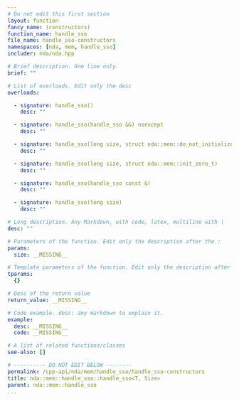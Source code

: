 ```yaml
---
# Do not edit this first section
layout: function
fancy_name: (constructors)
function_name: handle_sso
file_name: handle_sso-constructors
namespaces: [nda, mem, handle_sso]
includer: nda/nda.hpp

# Brief description. One line only.
brief: ""

# List of overloads. Edit only the desc
overloads:

  - signature: handle_sso()
    desc: ""

  - signature: handle_sso(handle_sso &&) noexcept
    desc: ""

  - signature: handle_sso(long size, struct nda::mem::do_not_initialize_t)
    desc: ""

  - signature: handle_sso(long size, struct nda::mem::init_zero_t)
    desc: ""

  - signature: handle_sso(handle_sso const &)
    desc: ""

  - signature: handle_sso(long size)
    desc: ""

# Long description. Any Markdown, with code, latex, multiline with |
desc: ""

# Parameters of the function. Edit only the description after the :
params:
  size: __MISSING__

# Template parameters of the function. Edit only the description after the :
tparams:
  {}

# Desc of the return value
return_value: __MISSING__

# Code example. desc: any markdown to explain it.
example:
  desc: __MISSING__
  code: __MISSING__

# A list of related functions/classes
see-also: []

# ---------- DO NOT EDIT BELOW --------
permalink: /cpp-api/nda/mem/handle_sso/handle_sso-constructors
title: nda::mem::handle_sso::handle_sso<T, Size>
parent: nda::mem::handle_sso
...
```


